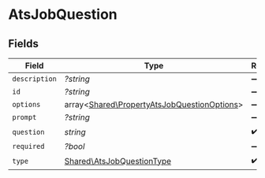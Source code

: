 # AtsJobQuestion


## Fields

| Field                                                                                               | Type                                                                                                | Required                                                                                            | Description                                                                                         |
| --------------------------------------------------------------------------------------------------- | --------------------------------------------------------------------------------------------------- | --------------------------------------------------------------------------------------------------- | --------------------------------------------------------------------------------------------------- |
| `description`                                                                                       | *?string*                                                                                           | :heavy_minus_sign:                                                                                  | N/A                                                                                                 |
| `id`                                                                                                | *?string*                                                                                           | :heavy_minus_sign:                                                                                  | N/A                                                                                                 |
| `options`                                                                                           | array<[Shared\PropertyAtsJobQuestionOptions](../../Models/Shared/PropertyAtsJobQuestionOptions.md)> | :heavy_minus_sign:                                                                                  | N/A                                                                                                 |
| `prompt`                                                                                            | *?string*                                                                                           | :heavy_minus_sign:                                                                                  | N/A                                                                                                 |
| `question`                                                                                          | *string*                                                                                            | :heavy_check_mark:                                                                                  | N/A                                                                                                 |
| `required`                                                                                          | *?bool*                                                                                             | :heavy_minus_sign:                                                                                  | N/A                                                                                                 |
| `type`                                                                                              | [Shared\AtsJobQuestionType](../../Models/Shared/AtsJobQuestionType.md)                              | :heavy_check_mark:                                                                                  | N/A                                                                                                 |